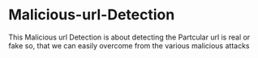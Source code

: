 # Malicious-url-Detection
This Malicious url Detection is about detecting the Partcular url is real or fake so, that we can easily overcome from the various malicious attacks
